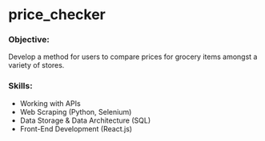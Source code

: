 # price_checker

### Objective: 
Develop a method for users to compare prices for grocery items amongst a variety of stores.

### Skills:
- Working with APIs
- Web Scraping (Python, Selenium)
- Data Storage & Data Architecture (SQL)
- Front-End Development (React.js)
